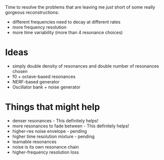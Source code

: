 Time to resolve the problems that are leaving me _just_ short of some really gorgeous reconstructions:

- different frequencies need to decay at different rates
- more frequency resolution
- more time variability (more than 4 resonance choices)


# Ideas

- simply double density of resonances and double number of resonances chosen
- f0 + octave-based resonances
- NERF-based generator
- Oscillator bank + noise generator


# Things that might help
- denser resonances - This definitely helps!
- more resonances to fade between - This definitely helps!
- higher-res noise envelope - pending
- higher time resolution mixture - pending
- learnable resonances
- noise is its own resonance chain
- higher-frequency resolution loss
